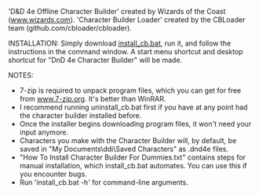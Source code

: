'D&D 4e Offline Character Builder' created by Wizards of the Coast (www.wizards.com).
'Character Builder Loader' created by the CBLoader team (github.com/cbloader/cbloader).


INSTALLATION:
Simply download <a href="https://raw.githubusercontent.com/lawfulstupid/CB-Installer/main/install_cb.bat" download>install_cb.bat</a>, run it, and follow the instructions in the command window.
A start menu shortcut and desktop shortcut for "DnD 4e Character Builder" will be made.

NOTES:
- 7-zip is required to unpack program files, which you can get for free from www.7-zip.org. It's better than WinRAR.
- I recommend running uninstall_cb.bat first if you have at any point had the character builder installed before.
- Once the installer begins downloading program files, it won't need your input anymore.
- Characters you make with the Character Builder will, by default, be saved in "My Documents\ddi\Saved Characters" as .dnd4e files.
- "How To Install Character Builder For Dummies.txt" contains steps for manual installation, which install_cb.bat automates. You can use this if you encounter bugs.
- Run 'install_cb.bat -h' for command-line arguments.
